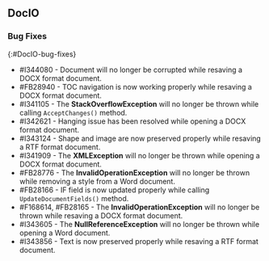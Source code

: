 ## DocIO

### Bug Fixes
{:#DocIO-bug-fixes}

* \#I344080 - Document will no longer be corrupted while resaving a DOCX format document.
* \#FB28940 - TOC navigation is now working properly while resaving a DOCX format document.
* \#I341105 - The **StackOverflowException** will no longer be thrown while calling `AcceptChanges()` method.
* \#I342621 - Hanging issue has been resolved while opening a DOCX format document.
* \#I343124 - Shape and image are now preserved properly while resaving a RTF format document.
* \#I341909 - The **XMLException** will no longer be thrown while opening a DOCX format document.
* \#FB28776 - The **InvalidOperationException** will no longer be thrown while removing a style from a Word document.
* \#FB28166 - IF field is now updated properly while calling `UpdateDocumentFields()` method.
* \#F168614, \#FB28165 - The **InvalidOperationException** will no longer be thrown while resaving a DOCX format document.
* \#I343605 - The **NullReferenceException** will no longer be thrown while opening a Word document.
* \#I343856 - Text is now preserved properly while resaving a RTF format document.